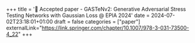 +++
title = '📄 Accepted paper - GASTeNv2: Generative Adversarial Stress Testing Networks with Gaussian Loss @ EPIA 2024'
date = 2024-07-02T23:18:01+01:00
draft = false
categories = ["paper"]
externalLink="https://link.springer.com/chapter/10.1007/978-3-031-73500-4_22"
+++